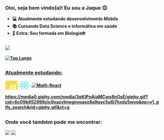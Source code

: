 ### <b/> Oioi, seja bem vindo(a)! Eu sou a Jaque 😊

- 💻 Atualmente estudando desenvolvimento Mobile
- 📚 Cursando Data Science e informática em saúde
- 🧬 Extra: Sou formada em Biologia🤓

##

<div>
<a href="https://github.com/JaqueGraciano">
<img height="180" src=https://github-readme-stats.vercel.app/api?username=JaqueGraciano&show_icons=true&theme=dark&include_all_commits=true&count_private=true/'>
<div/>  

![Top Langs](https://github-readme-stats.vercel.app/api/top-langs/?username=JaqueGraciano&layout=compact&theme=dark)
##

### Atualmente estudando:
<div style="display: inline_block">
  <img align="center" alt="Math-Js" height="30" width="40" src="https://raw.githubusercontent.com/devicons/devicon/master/icons/javascript/javascript-plain.svg">
  <img align="center" alt="Math-React" height="30" width="40" src="https://raw.githubusercontent.com/devicons/devicon/master/icons/react/react-original.svg">
  <img align="center" alt="Math-React" height="30" width="40" src="https://media0.giphy.com/media/3oKIPnAiaMCws8nOsE/giphy.gif?cid=6c09b952999clc9xazvlmegnvoaez8a9qyc5u6j7hxdz5wvo&ep=v1_gifs_search&rid=giphy.gif&ct=g
<div/>)">

https://media0.giphy.com/media/3oKIPnAiaMCws8nOsE/giphy.gif?cid=6c09b952999clc9xazvlmegnvoaez8a9qyc5u6j7hxdz5wvo&ep=v1_gifs_search&rid=giphy.gif&ct=g
<div/>

##

### Onde você também pode me encontrar:
<a href="https://www.linkedin.com/in/jaqueline-da-silva-graciano" target="_blank"><img src="https://img.shields.io/badge/-LinkedIn-%230077B5?style=for-the-badge&logo=linkedin&logoColor=white" target="_blank"></a>
<a href = "mailto:jaque.graciano@outlook.com"><img src="https://img.shields.io/badge/-Gmail-%23333?style=for-the-badge&logo=gmail&logoColor=white" target="_blank"></a>

              
  
